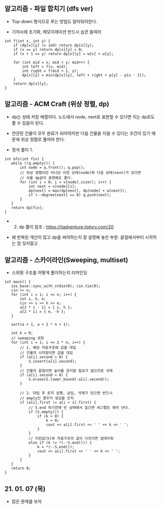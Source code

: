 ## 알고리즘 - 파일 합치기 (dfs ver)

 - Top-down 형식으로 푸는 방법도 알아둬야한다.

 - 기저사례 초기화, 메모이제이션 반드시 습관 들여라
```
int f(int x, int y) {
	if (dp[x][y] != 1e9) return dp[x][y];
	if (x == y) return dp[x][y] = 0;
	if (x + 1 == y) return dp[x][y] = w[x] + w[y];

	for (int mid = x; mid < y; mid++) {
		int left = f(x, mid);
		int right = f(mid + 1, y);
		dp[x][y] = min(dp[x][y], left + right + p[y] - p[x - 1]);
	}
	return dp[x][y];
}
```

## 알고리즘 - ACM Craft (위상 정렬, dp)

 - dp는 상태 저장 배열이다. 노드에서 node, next로 표현할 수 있다면 이는 dp로도 풀 수 있음이 된다.

 - 연관된 건물이 모두 완료가 되어야지만 다음 건물을 지을 수 있다는 조건이 있기 때문에 위상 정렬로 풀어야 한다.

 - 정석 풀이 1.

 ```
 int bfs(int fin) {
	while (!q.empty()) {
		int node = q.front(); q.pop();
		// 위상 정렬이던 아니던 이전 상태(node)와 다음 상태(next)가 있다면
		// 이를 dp같이 표현해도 좋다.
		for (int i = 0; i < v[node].size(); i++) {
			int next = v[node][i];
			dp[next] = max(dp[next], dp[node] + w[next]);
			if (--degree[next] == 0) q.push(next);
		}
	}
	return dp[fin];
}
```
 - 2. dp 풀이 참조 : https://itadventure.tistory.com/20

 - 왜 반복된 계산이 많고 dp를 써야하는지 잘 설명해 놓은 부분. 끝점에서부터 시작하는 점 잊지말고

 ## 알고리즘 - 스카이라인(Sweeping, multiset)

 - 스위핑 구조를 어떻게 풀이하는지 리마인딩

 ```
 int main() {
	ios_base::sync_with_stdio(0); cin.tie(0);
	cin >> n;
	for (int i = 1; i <= n; i++) {
		int s, h, e;
		cin >> s >> h >> e;
		a[2 * i - 1] = { s, h };
		a[2 * i] = { e, -h };
	}

	sort(a + 1, a + 2 * n + 1);

	int k = 0;
	// sweeping 과정
	for (int i = 1; i <= 2 * n; i++) {
		// 1. 해당 자료구조에 값을 대입
        // 건물의 시작점이면 값을 대입
		if (a[i].second > 0) {
			S.insert(a[i].second);
		}
        // 건물의 끝점이면 높이를 유지할 필요가 없으므로 삭제
		if (a[i].second < 0) {
			S.erase(S.lower_bound(-a[i].second));
		}

		// 2. 대입 후 로직 실행, 삽입, 삭제가 있으면 반드시
		// empty인 경우가 생김을 인지
		if (a[i].first != a[i + 1].first) {
			// S.end 하기전에 빈 상태에서 짚으면 세그펄트 에러 난다.
			if (S.empty()) {
				if (k > 0) {
					k = 0;
					cout << a[i].first << ' ' << k << ' ';
				}
			}
			// 이전값(k)와 자료구조의 값이 다르다면 업데이팅
			else if (k != *(--S.end())) {
				k = *(--S.end());
				cout << a[i].first << ' ' << k << ' ';
			}
		}
	}
	return 0;
}
```

## 21. 01. 07 (목)

 - 많은 문제를 보자



